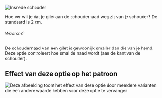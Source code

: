 ![Insnede schouder](shoulderinset.svg)

Hoe ver wil je dat je gilet aan de schoudernaad weg zit van je schouder? De standaard is 2 cm.

<Note>

###### Waarom?

De schoudernaad van een gilet is gewoonlijk smaller dan die van je hemd. Deze optie controleert hoe smal de naad wordt (aan de kant van de schouder).

</Note>

## Effect van deze optie op het patroon

![Deze afbeelding toont het effect van deze optie door meerdere varianten die een andere waarde hebben voor deze optie te vervangen](wahid_shoulderinset_sample.svg "Effect van deze optie op het patroon")
